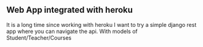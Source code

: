 ## Web App integrated with heroku

It is a long time since working with heroku
I want to try a simple django rest app where you can navigate the api.
With models of Student/Teacher/Courses
